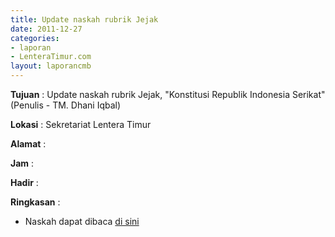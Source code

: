 ```yaml
---
title: Update naskah rubrik Jejak
date: 2011-12-27
categories:
- laporan
- LenteraTimur.com
layout: laporancmb
---
```


**Tujuan** : Update naskah rubrik Jejak, "Konstitusi Republik Indonesia Serikat" (Penulis - TM. Dhani Iqbal)

**Lokasi** : Sekretariat Lentera Timur

**Alamat** : 

**Jam** : 

**Hadir** : 

**Ringkasan** : 
* Naskah dapat dibaca [di sini](http://www.lenteratimur.com/2011/12/konstitusi-republik-indonesia-serikat/)
